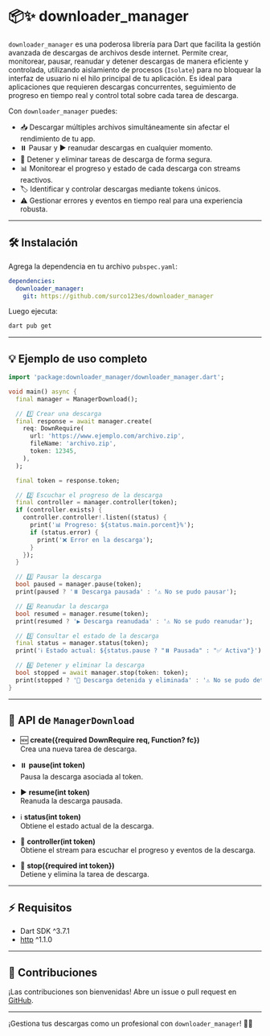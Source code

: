 # 📦✨ downloader_manager

`downloader_manager` es una poderosa librería para Dart que facilita la gestión avanzada de descargas de archivos desde internet. Permite crear, monitorear, pausar, reanudar y detener descargas de manera eficiente y controlada, utilizando aislamiento de procesos (`Isolate`) para no bloquear la interfaz de usuario ni el hilo principal de tu aplicación. Es ideal para aplicaciones que requieren descargas concurrentes, seguimiento de progreso en tiempo real y control total sobre cada tarea de descarga.

Con `downloader_manager` puedes:

- 📥 Descargar múltiples archivos simultáneamente sin afectar el rendimiento de tu app.
- ⏸️ Pausar y ▶️ reanudar descargas en cualquier momento.
- 🛑 Detener y eliminar tareas de descarga de forma segura.
- 📊 Monitorear el progreso y estado de cada descarga con streams reactivos.
- 🏷️ Identificar y controlar descargas mediante tokens únicos.
- ⚠️ Gestionar errores y eventos en tiempo real para una experiencia robusta.

---

## 🛠 Instalación

Agrega la dependencia en tu archivo `pubspec.yaml`:

```yaml
dependencies:
  downloader_manager:
    git: https://github.com/surco123es/downloader_manager
```

Luego ejecuta:

```bash
dart pub get
```

---

## 💡 Ejemplo de uso completo

```dart
import 'package:downloader_manager/downloader_manager.dart';

void main() async {
  final manager = ManagerDownload();

  // 1️⃣ Crear una descarga
  final response = await manager.create(
    req: DownRequire(
      url: 'https://www.ejemplo.com/archivo.zip',
      fileName: 'archivo.zip',
      token: 12345,
    ),
  );

  final token = response.token;

  // 2️⃣ Escuchar el progreso de la descarga
  final controller = manager.controller(token);
  if (controller.exists) {
    controller.controller!.listen((status) {
      print('📊 Progreso: ${status.main.porcent}%');
      if (status.error) {
        print('❌ Error en la descarga');
      }
    });
  }

  // 3️⃣ Pausar la descarga
  bool paused = manager.pause(token);
  print(paused ? '⏸️ Descarga pausada' : '⚠️ No se pudo pausar');

  // 4️⃣ Reanudar la descarga
  bool resumed = manager.resume(token);
  print(resumed ? '▶️ Descarga reanudada' : '⚠️ No se pudo reanudar');

  // 5️⃣ Consultar el estado de la descarga
  final status = manager.status(token);
  print('ℹ️ Estado actual: ${status.pause ? "⏸️ Pausada" : "✅ Activa"}');

  // 6️⃣ Detener y eliminar la descarga
  bool stopped = await manager.stop(token: token);
  print(stopped ? '🛑 Descarga detenida y eliminada' : '⚠️ No se pudo detener');
}
```

---

## 🧩 API de `ManagerDownload` 

- 🆕 **create({required DownRequire req, Function? fc})**  
  Crea una nueva tarea de descarga.

- ⏸️ **pause(int token)**  
  Pausa la descarga asociada al token.

- ▶️ **resume(int token)**  
  Reanuda la descarga pausada.

- ℹ️ **status(int token)**  
  Obtiene el estado actual de la descarga.

- 📡 **controller(int token)**  
  Obtiene el stream para escuchar el progreso y eventos de la descarga.

- 🛑 **stop({required int token})**  
  Detiene y elimina la tarea de descarga.

---

## ⚡ Requisitos

- Dart SDK ^3.7.1
- [http](https://pub.dev/packages/http) ^1.1.0

---



## 🤝 Contribuciones

¡Las contribuciones son bienvenidas! Abre un issue o pull request en [GitHub](https://github.com/surco123es/downloader_manager).

---


¡Gestiona tus descargas como un profesional con `downloader_manager`! 🚀🎉